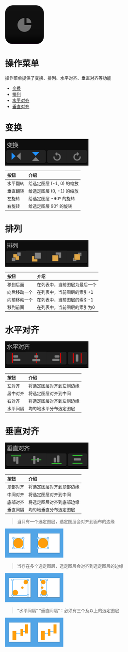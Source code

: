 ![Image](Images/AllMenus_OperateMenu.png)
# 操作菜单
操作菜单提供了变换、排列、水平对齐、垂直对齐等功能
- [变换](#变换)
- [排列](#排列)
- [水平对齐](#水平对齐)
- [垂直对齐](#垂直对齐)



# 变换
![Image](Images/AllMenus_OperateMenu_Transform.jpg)

|按钮|介绍|
|:-|:-|
|水平翻转|给选定图层 (-1, 0) 的缩放|
|垂直翻转|给选定图层 (0, -1) 的缩放|
|左旋转|给选定图层 -90º 的旋转|
|右旋转|给选定图层 90º 的旋转|



# 排列
![Image](Images/AllMenus_OperateMenu_Arrange.jpg)

|按钮|介绍|
|:-|:-|
|移到后面|在列表中，当前图层为最后一个|
|向后移动一个|在列表中，当前图层的索引+1|
|向前移动一个|在列表中，当前图层的索引-1|
|移到前面|在列表中，当前图层的索引为0|



# 水平对齐
![Image](Images/AllMenus_OperateMenu_HorizontallyAlignment.jpg)

|按钮|介绍|
|:-|:-|
|左对齐|将选定图层对齐到左侧边缘|
|居中对齐|将选定图层对齐到中间|
|右对齐|将选定图层对齐到左侧边缘|
|水平间隔|均匀地水平分布选定图层|



# 垂直对齐
![Image](Images/AllMenus_OperateMenu_VerticallyAlignment.jpg)

|按钮|介绍|
|:-|:-|
|顶部对齐|将选定图层对齐到顶部边缘|
|中间对齐|将选定图层对齐到中间|
|底部对齐|将选定图层对齐到底部边缘|
|垂直间隔|均匀地垂直分布选定图层|



> 当只有一个选定图层，选定图层会对齐到画布的边缘

![Image](Images/AllMenus_OperateMenu_AlignmentSingle.jpg)



> 当存在多个选定图层，选定图层会对齐到选定图层的边缘

![Image](Images/AllMenus_OperateMenu_AlignmentMultiple.jpg)



> “水平间隔” “垂直间隔”：必须有三个及以上的选定图层

![Image](Images/AllMenus_OperateMenu_Space.jpg)
